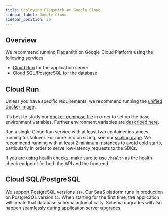 ```yaml
---
title: Deploying Flagsmith on Google Cloud
sidebar_label: Google Cloud
sidebar_position: 20
---
```


## Overview

We recommend running Flagsmith on Google Cloud Platform using the following services:

- [Cloud Run](https://cloud.google.com/run) for the application server
- [Cloud SQL/PostgreSQL](https://cloud.google.com/sql/postgresql) for the database

## Cloud Run

Unless you have specific requirements, we recommend running the [unified Docker image](https://hub.docker.com/repository/docker/flagsmith/flagsmith).

It's best to study our [docker-compose file](https://github.com/Flagsmith/flagsmith/blob/main/docker-compose.yml) in order to set up the base environment variables. Further environment variables are [described here](locally-api.md#environment-variables).

Run a single Cloud Run service with at least two container instances running for failover. For more info on sizing, see our [scaling page](/deployment/configuration/sizing-and-scaling). We recommend running with at least [2 minimum instances](https://cloud.google.com/run/docs/configuring/min-instances) to avoid cold starts, particularly in order to serve low-latency requests to the SDKs.

If you are using health checks, make sure to use `/health` as the health-check endpoint for both the API and the frontend.

## Cloud SQL/PostgreSQL

We support PostgreSQL versions `11+`. Our SaaS platform runs in production on PostgreSQL version `11`. When starting for the first time, the application will create that database schema automatically. Schema upgrades will also happen seamlessly during application server upgrades.
